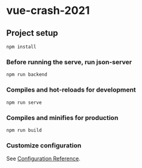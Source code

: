 # vue-crash-2021

## Project setup
```
npm install
```

### Before running the serve, run json-server
```
npm run backend
```

### Compiles and hot-reloads for development
```
npm run serve
```

### Compiles and minifies for production
```
npm run build
```

### Customize configuration
See [Configuration Reference](https://cli.vuejs.org/config/).
